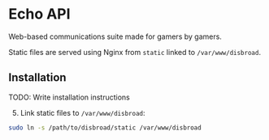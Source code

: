 # Echo API
Web-based communications suite made for gamers by gamers.

Static files are served using Nginx from `static` linked to `/var/www/disbroad`.

## Installation

TODO: Write installation instructions

5. Link static files to `/var/www/disbroad`:
```bash
sudo ln -s /path/to/disbroad/static /var/www/disbroad
```
